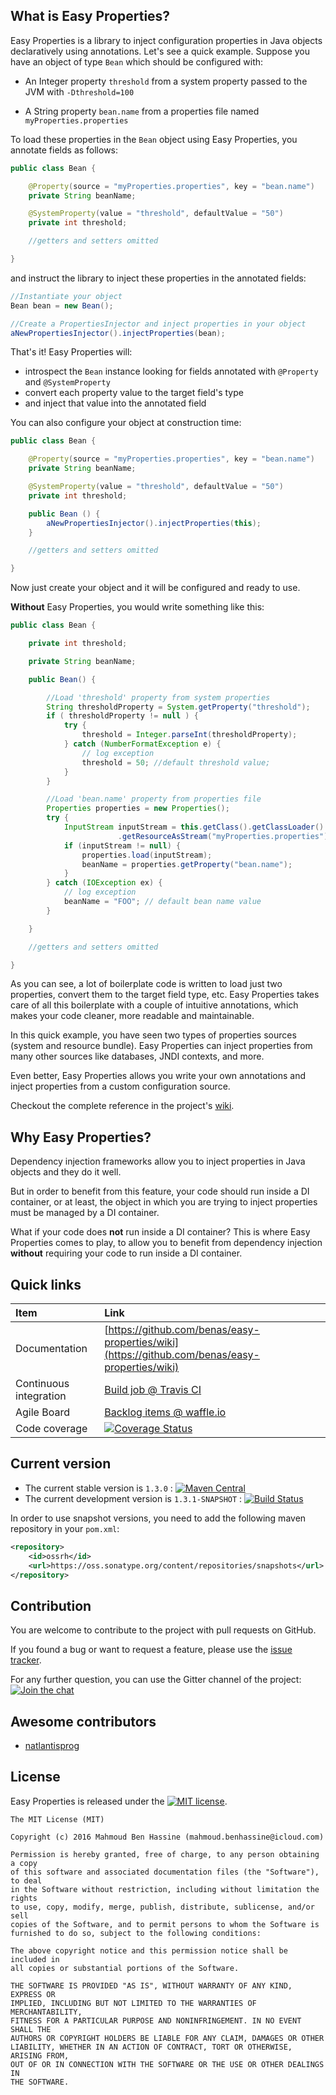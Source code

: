 ## What is Easy Properties?

Easy Properties is a library to inject configuration properties in Java objects declaratively using annotations. Let's see a quick example. Suppose you have an object of type `Bean` which should be configured with:

* An Integer property `threshold` from a system property passed to the JVM with `-Dthreshold=100`

* A String property `bean.name` from a properties file named `myProperties.properties`

To load these properties in the `Bean` object using Easy Properties, you annotate fields as follows:

```java
public class Bean {

    @Property(source = "myProperties.properties", key = "bean.name")
    private String beanName;

    @SystemProperty(value = "threshold", defaultValue = "50")
    private int threshold;

    //getters and setters omitted

}
```

and instruct the library to inject these properties in the annotated fields:

```java
//Instantiate your object
Bean bean = new Bean();

//Create a PropertiesInjector and inject properties in your object
aNewPropertiesInjector().injectProperties(bean);
```

That's it! Easy Properties will:

* introspect the `Bean` instance looking for fields annotated with `@Property` and `@SystemProperty`
* convert each property value to the target field's type
* and inject that value into the annotated field

You can also configure your object at construction time:

```java
public class Bean {

    @Property(source = "myProperties.properties", key = "bean.name")
    private String beanName;

    @SystemProperty(value = "threshold", defaultValue = "50")
    private int threshold;

    public Bean () {
        aNewPropertiesInjector().injectProperties(this);
    }

    //getters and setters omitted

}
```

Now just create your object and it will be configured and ready to use.

**Without** Easy Properties, you would write something like this:

```java
public class Bean {

    private int threshold;

    private String beanName;

    public Bean() {

        //Load 'threshold' property from system properties
        String thresholdProperty = System.getProperty("threshold");
        if ( thresholdProperty != null ) {
            try {
                threshold = Integer.parseInt(thresholdProperty);
            } catch (NumberFormatException e) {
                // log exception
                threshold = 50; //default threshold value;
            }
        }

        //Load 'bean.name' property from properties file
        Properties properties = new Properties();
        try {
            InputStream inputStream = this.getClass().getClassLoader()
                        .getResourceAsStream("myProperties.properties");
            if (inputStream != null) {
                properties.load(inputStream);
                beanName = properties.getProperty("bean.name");
            }
        } catch (IOException ex) {
            // log exception
            beanName = "FOO"; // default bean name value
        }

    }

    //getters and setters omitted

}
```

As you can see, a lot of boilerplate code is written to load just two properties, convert them to the target field type, etc. Easy Properties takes care of all this boilerplate with a couple of intuitive annotations, which makes your code cleaner, more readable and maintainable.

In this quick example, you have seen two types of properties sources (system and resource bundle).
Easy Properties can inject properties from many other sources like databases, JNDI contexts, and more.

Even better, Easy Properties allows you write your own annotations and inject properties from a custom configuration source.

Checkout the complete reference in the project's [wiki](https://github.com/benas/easy-properties/wiki).

## Why Easy Properties?

Dependency injection frameworks allow you to inject properties in Java objects and they do it well.

But in order to benefit from this feature, your code should run inside a DI container, or at least, the object in which you are trying to inject properties must be managed by a DI container.

What if your code does **not** run inside a DI container? This is where Easy Properties comes to play, to allow you to benefit from dependency injection **without** requiring your code to run inside a DI container.

## Quick links

|Item                  |Link                                                                                      |
|:---------------------|:-----------------------------------------------------------------------------------------|
|Documentation         | [https://github.com/benas/easy-properties/wiki](https://github.com/benas/easy-properties/wiki) |
|Continuous integration| [Build job @ Travis CI](https://travis-ci.org/benas/easy-properties)                        |
|Agile Board           | [Backlog items @ waffle.io](https://waffle.io/benas/easy-properties)                        |
|Code coverage         | [![Coverage Status](https://coveralls.io/repos/benas/easy-properties/badge.svg?branch=master&service=github)](https://coveralls.io/github/benas/easy-properties?branch=master) |

## Current version

* The current stable version is `1.3.0` : [![Maven Central](https://maven-badges.herokuapp.com/maven-central/io.github.benas/easy-properties/badge.svg?style=flat)](http://search.maven.org/#artifactdetails|io.github.benas|easy-properties|1.3.0|)
* The current development version is `1.3.1-SNAPSHOT` : [![Build Status](https://travis-ci.org/benas/easy-properties.svg?branch=master)](https://travis-ci.org/benas/easy-properties)

In order to use snapshot versions, you need to add the following maven repository in your `pom.xml`:

```xml
<repository>
    <id>ossrh</id>
    <url>https://oss.sonatype.org/content/repositories/snapshots</url>
</repository>
```

## Contribution

You are welcome to contribute to the project with pull requests on GitHub.

If you found a bug or want to request a feature, please use the [issue tracker](https://github.com/benas/easy-properties/issues).

For any further question, you can use the Gitter channel of the project: [![Join the chat](https://badges.gitter.im/Join%20Chat.svg)](https://gitter.im/benas/easy-properties)

## Awesome contributors

* [natlantisprog](https://github.com/natlantisprog)

## License
Easy Properties is released under the [![MIT license](http://img.shields.io/badge/license-MIT-brightgreen.svg?style=flat)](http://opensource.org/licenses/MIT).

```
The MIT License (MIT)

Copyright (c) 2016 Mahmoud Ben Hassine (mahmoud.benhassine@icloud.com)

Permission is hereby granted, free of charge, to any person obtaining a copy
of this software and associated documentation files (the "Software"), to deal
in the Software without restriction, including without limitation the rights
to use, copy, modify, merge, publish, distribute, sublicense, and/or sell
copies of the Software, and to permit persons to whom the Software is
furnished to do so, subject to the following conditions:

The above copyright notice and this permission notice shall be included in
all copies or substantial portions of the Software.

THE SOFTWARE IS PROVIDED "AS IS", WITHOUT WARRANTY OF ANY KIND, EXPRESS OR
IMPLIED, INCLUDING BUT NOT LIMITED TO THE WARRANTIES OF MERCHANTABILITY,
FITNESS FOR A PARTICULAR PURPOSE AND NONINFRINGEMENT. IN NO EVENT SHALL THE
AUTHORS OR COPYRIGHT HOLDERS BE LIABLE FOR ANY CLAIM, DAMAGES OR OTHER
LIABILITY, WHETHER IN AN ACTION OF CONTRACT, TORT OR OTHERWISE, ARISING FROM,
OUT OF OR IN CONNECTION WITH THE SOFTWARE OR THE USE OR OTHER DEALINGS IN
THE SOFTWARE.
```
